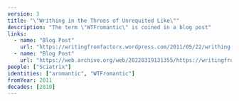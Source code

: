 ```yaml
---
version: 3
title: "\"Writhing in the Throes of Unrequited Like\""
description: "The term \"WTFromantic\" is coined in a blog post"
links:
  - name: "Blog Post"
    url: "https://writingfromfactorx.wordpress.com/2011/05/22/writhing-in-the-throes-of-unrequited-like/"
  - name: "Blog Post"
    url: "https://web.archive.org/web/20220319131355/https://writingfromfactorx.wordpress.com/2011/05/22/writhing-in-the-throes-of-unrequited-like/"
people: ["Sciatrix"]
identities: ["aromantic", "WTFromantic"]
fromYear: 2011
decades: [2010]
---
```

